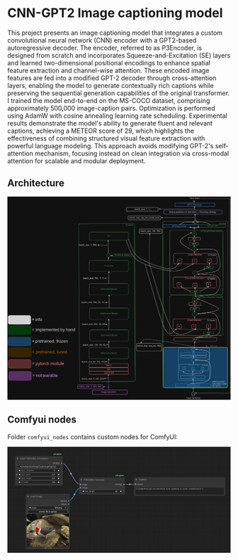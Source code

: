 # CNN-GPT2 Image captioning model

This project presents an image captioning model that integrates a custom convolutional neural network (CNN) encoder with a GPT2-based autoregressive decoder. The encoder, referred to as P3Encoder, is designed from scratch and incorporates Squeeze-and-Excitation (SE) layers and learned two-dimensional positional encodings to enhance spatial feature extraction and channel-wise attention. These encoded image features are fed into a modified GPT-2 decoder through cross-attention layers, enabling the model to generate contextually rich captions while preserving the sequential generation capabilities of the original transformer. I trained the model end-to-end on the MS-COCO dataset, comprising approximately 500,000 image-caption pairs. Optimization is performed using AdamW with cosine annealing learning rate scheduling. Experimental results demonstrate the model's ability to generate fluent and relevant captions, achieving a METEOR score of 29, which highlights the effectiveness of combining structured visual feature extraction with powerful language modeling. This approach avoids modifying GPT-2's self-attention mechanism, focusing instead on clean integration via cross-modal attention for scalable and modular deployment.

## Architecture

![Architecture](https://github.com/Dantsz/ImageCaptioningProject/blob/main/resources/architecture.png?raw=true)

## Comfyui nodes

Folder `comfyui_nodes` contains custom nodes for ComfyUI:

![ComfyUI Nodes](https://github.com/Dantsz/ImageCaptioningProject/blob/main/resources/comfyui_nodes.png?raw=true)
